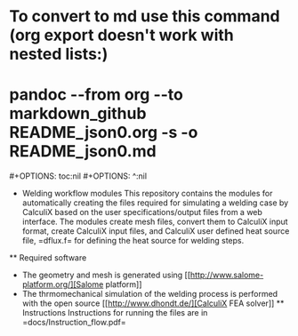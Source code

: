 # To convert to md use this command (org export doesn't work with nested lists:)
# pandoc --from org --to markdown_github  README_json0.org  -s -o README_json0.md
#+OPTIONS: toc:nil
#+OPTIONS: ^:nil

* Welding workflow modules
  This repository contains the modules for automatically creating the  files required for 
  simulating a welding case by CalculiX based on the user specifications/output files from a web interface. 
  The modules create mesh files, convert them to CalculiX input format, create CalculiX input files, and 
  CalculiX user defined heat source file, =dflux.f= for defining the heat source for welding steps.

** Required software
   - The geometry and mesh is generated using [[http://www.salome-platform.org/][Salome platform]]
   - The thrmomechanical simulation of the welding process is performed with the open source [[http://www.dhondt.de/][CalculiX FEA solver]]
** Instructions
   Instructions for running the files are in =docs/Instruction_flow.pdf= 
